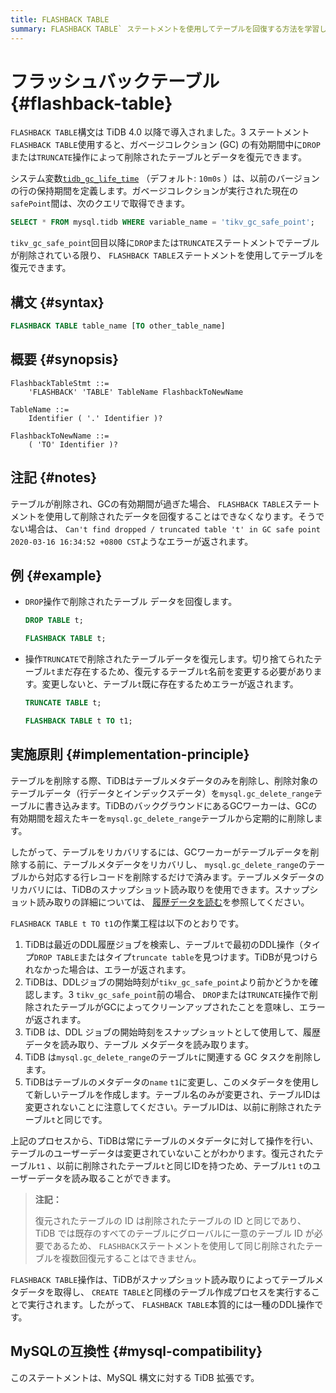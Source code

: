 ```yaml
---
title: FLASHBACK TABLE
summary: FLASHBACK TABLE` ステートメントを使用してテーブルを回復する方法を学習します。
---
```


# フラッシュバックテーブル {#flashback-table}

`FLASHBACK TABLE`構文は TiDB 4.0 以降で導入されました。3 ステートメント`FLASHBACK TABLE`使用すると、ガベージコレクション (GC) の有効期間中に`DROP`または`TRUNCATE`操作によって削除されたテーブルとデータを復元できます。

システム変数[`tidb_gc_life_time`](/system-variables.md#tidb_gc_life_time-new-in-v50) （デフォルト: `10m0s` ）は、以前のバージョンの行の保持期間を定義します。ガベージコレクションが実行された現在の`safePoint`間は、次のクエリで取得できます。

```sql
SELECT * FROM mysql.tidb WHERE variable_name = 'tikv_gc_safe_point';
```

`tikv_gc_safe_point`回目以降に`DROP`または`TRUNCATE`ステートメントでテーブルが削除されている限り、 `FLASHBACK TABLE`ステートメントを使用してテーブルを復元できます。

## 構文 {#syntax}

```sql
FLASHBACK TABLE table_name [TO other_table_name]
```

## 概要 {#synopsis}

```ebnf+diagram
FlashbackTableStmt ::=
    'FLASHBACK' 'TABLE' TableName FlashbackToNewName

TableName ::=
    Identifier ( '.' Identifier )?

FlashbackToNewName ::=
    ( 'TO' Identifier )?
```

## 注記 {#notes}

テーブルが削除され、GCの有効期間が過ぎた場合、 `FLASHBACK TABLE`ステートメントを使用して削除されたデータを回復することはできなくなります。そうでない場合は、 `Can't find dropped / truncated table 't' in GC safe point 2020-03-16 16:34:52 +0800 CST`ようなエラーが返されます。

## 例 {#example}

-   `DROP`操作で削除されたテーブル データを回復します。

    ```sql
    DROP TABLE t;
    ```

    ```sql
    FLASHBACK TABLE t;
    ```

-   操作`TRUNCATE`で削除されたテーブルデータを復元します。切り捨てられたテーブル`t`まだ存在するため、復元するテーブル`t`名前を変更する必要があります。変更しないと、テーブル`t`既に存在するためエラーが返されます。

    ```sql
    TRUNCATE TABLE t;
    ```

    ```sql
    FLASHBACK TABLE t TO t1;
    ```

## 実施原則 {#implementation-principle}

テーブルを削除する際、TiDBはテーブルメタデータのみを削除し、削除対象のテーブルデータ（行データとインデックスデータ）を`mysql.gc_delete_range`テーブルに書き込みます。TiDBのバックグラウンドにあるGCワーカーは、GCの有効期間を超えたキーを`mysql.gc_delete_range`テーブルから定期的に削除します。

したがって、テーブルをリカバリするには、GCワーカーがテーブルデータを削除する前に、テーブルメタデータをリカバリし、 `mysql.gc_delete_range`のテーブルから対応する行レコードを削除するだけで済みます。テーブルメタデータのリカバリには、TiDBのスナップショット読み取りを使用できます。スナップショット読み取りの詳細については、 [履歴データを読む](/read-historical-data.md)を参照してください。

`FLASHBACK TABLE t TO t1`の作業工程は以下のとおりです。

1.  TiDBは最近のDDL履歴ジョブを検索し、テーブル`t`で最初のDDL操作（タイプ`DROP TABLE`またはタイプ`truncate table`を見つけます。TiDBが見つけられなかった場合は、エラーが返されます。
2.  TiDBは、DDLジョブの開始時刻が`tikv_gc_safe_point`より前かどうかを確認します。3 `tikv_gc_safe_point`前の場合、 `DROP`または`TRUNCATE`操作で削除されたテーブルがGCによってクリーンアップされたことを意味し、エラーが返されます。
3.  TiDB は、DDL ジョブの開始時刻をスナップショットとして使用して、履歴データを読み取り、テーブル メタデータを読み取ります。
4.  TiDB は`mysql.gc_delete_range`のテーブル`t`に関連する GC タスクを削除します。
5.  TiDBはテーブルのメタデータの`name` `t1`に変更し、このメタデータを使用して新しいテーブルを作成します。テーブル名のみが変更され、テーブルIDは変更されないことに注意してください。テーブルIDは、以前に削除されたテーブル`t`と同じです。

上記のプロセスから、TiDBは常にテーブルのメタデータに対して操作を行い、テーブルのユーザーデータは変更されていないことがわかります。復元されたテーブル`t1` 、以前に削除されたテーブル`t`と同じIDを持つため、テーブル`t1` `t`のユーザーデータを読み取ることができます。

> **注記：**
>
> 復元されたテーブルの ID は削除されたテーブルの ID と同じであり、TiDB では既存のすべてのテーブルにグローバルに一意のテーブル ID が必要であるため、 `FLASHBACK`ステートメントを使用して同じ削除されたテーブルを複数回復元することはできません。

`FLASHBACK TABLE`操作は、TiDBがスナップショット読み取りによってテーブルメタデータを取得し、 `CREATE TABLE`と同様のテーブル作成プロセスを実行することで実行されます。したがって、 `FLASHBACK TABLE`本質的には一種のDDL操作です。

## MySQLの互換性 {#mysql-compatibility}

このステートメントは、MySQL 構文に対する TiDB 拡張です。
